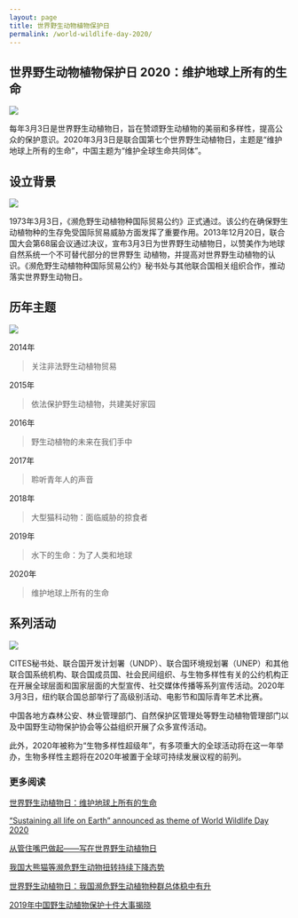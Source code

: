 ```yaml
---
layout: page
title: 世界野生动物植物保护日
permalink: /world-wildlife-day-2020/
---
```

## 世界野生动物植物保护日 2020：维护地球上所有的生命 


![](https://mmbiz.qpic.cn/mmbiz_jpg/ia4LgNFZ4nN5zyZRRQAwwqNtv86CslXaSTnao0GdBqQqibZHYYUNDavmpgtCy2lJjoGiclE2mH7Eu7vBvx7WDTgZw/640?wx_fmt=jpeg&tp=webp&wxfrom=5&wx_lazy=1&wx_co=1)

每年3月3日是世界野生动植物日，旨在赞颂野生动植物的美丽和多样性，提高公众的保护意识。2020年3月3日是联合国第七个世界野生动植物日，主题是“维护地球上所有的生命”，中国主题为“维护全球生命共同体”。

## 设立背景

![](https://mmbiz.qpic.cn/mmbiz_jpg/ia4LgNFZ4nN5zyZRRQAwwqNtv86CslXaSWJmC605dXhO5yebaYqnXkLvMlIKPHibZYQksFHxwBS9cjo9AzS4R6og/640?wx_fmt=jpeg&tp=webp&wxfrom=5&wx_lazy=1&wx_co=1)

1973年3月3日，《濒危野生动植物种国际贸易公约》正式通过。该公约在确保野生动植物种的生存免受国际贸易威胁方面发挥了重要作用。2013年12月20日，联合国大会第68届会议通过决议，宣布3月3日为世界野生动植物日，以赞美作为地球自然系统一个不可替代部分的世界野生 动植物，并提高对世界野生动植物的认识。《濒危野生动植物种国际贸易公约》秘书处与其他联合国相关组织合作，推动落实世界野生动物日。

## 历年主题

![](https://mmbiz.qpic.cn/mmbiz_jpg/ia4LgNFZ4nN5zyZRRQAwwqNtv86CslXaSJGhFdgwb0vUOPMpYtb9F394lIAbWXs8o33Od861O5NbAKVmzzqUTnA/640?wx_fmt=jpeg&tp=webp&wxfrom=5&wx_lazy=1&wx_co=1)

2014年
>关注非法野生动植物贸易

2015年
>依法保护野生动植物，共建美好家园

2016年
>野生动植物的未来在我们手中

2017年
>聆听青年人的声音

2018年
>大型猫科动物：面临威胁的掠食者

2019年
>水下的生命：为了人类和地球

2020年
>维护地球上所有的生命

## 系列活动

![](https://mmbiz.qpic.cn/mmbiz_jpg/ia4LgNFZ4nN5zyZRRQAwwqNtv86CslXaSapCyZyEDztABdQAHLNHhxYLQmDJLTy2XEWoRdBq0TET5fyBN2VEicLQ/640?wx_fmt=jpeg&tp=webp&wxfrom=5&wx_lazy=1&wx_co=1)

CITES秘书处、联合国开发计划署（UNDP）、联合国环境规划署（UNEP）和其他联合国系统机构、联合国成员国、社会民间组织、与生物多样性有关的公约机构正在开展全球层面和国家层面的大型宣传、社交媒体传播等系列宣传活动。2020年3月3日，纽约联合国总部举行了高级别活动、电影节和国际青年艺术比赛。

中国各地方森林公安、林业管理部门、自然保护区管理处等野生动植物管理部门以及中国野生动物保护协会等公益组织开展了众多宣传活动。

此外，2020年被称为“生物多样性超级年”，有多项重大的全球活动将在这一年举办，生物多样性主题将在2020年被置于全球可持续发展议程的前列。

### 更多阅读
[世界野生动植物日：维护地球上所有的生命](https://news.un.org/zh/story/2020/03/1051901)

[“Sustaining all life on Earth” announced as theme of World Wildlife Day 2020](/https://www.cites.org/eng/news/sustaining_all_life_on_Earth_announced_as_theme_of_World_Wildlife_Day_2020_19112019)

[从管住嘴巴做起——写在世界野生动植物日](http://m.xinhuanet.com/2020-03/03/c_1125656696.htm)

[我国大熊猫等濒危野生动物扭转持续下降态势](http://www.xinhuanet.com/politics/2020-03/03/c_1125656327.htm)

[世界野生动植物日：我国濒危野生动植物种群总体稳中有升](http://www.kepu.gov.cn/www/article/dtxw/577cdf0a78f14c94a632229bff407acd)

[2019年中国野生动植物保护十件大事揭晓](https://cn.chinadaily.com.cn/a/202003/03/WS5e5e28b5a3107bb6b57a3f25.html)
